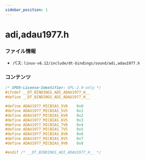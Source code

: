 ```yaml
---
sidebar_position: 1
---
```

# adi,adau1977.h

### ファイル情報

- パス: `linux-v6.12/include/dt-bindings/sound/adi,adau1977.h`

### コンテンツ

```h
/* SPDX-License-Identifier: GPL-2.0-only */
#ifndef __DT_BINDINGS_ADI_ADAU1977_H__
#define __DT_BINDINGS_ADI_ADAU1977_H__

#define ADAU1977_MICBIAS_5V0	0x0
#define ADAU1977_MICBIAS_5V5	0x1
#define ADAU1977_MICBIAS_6V0	0x2
#define ADAU1977_MICBIAS_6V5	0x3
#define ADAU1977_MICBIAS_7V0	0x4
#define ADAU1977_MICBIAS_7V5	0x5
#define ADAU1977_MICBIAS_8V0	0x6
#define ADAU1977_MICBIAS_8V5	0x7
#define ADAU1977_MICBIAS_9V0	0x8

#endif /* __DT_BINDINGS_ADI_ADAU1977_H__ */

```
